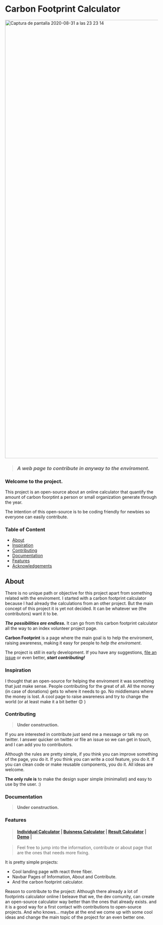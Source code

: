 # Carbon Footprint Calculator

<img width="1440" alt="Captura de pantalla 2020-08-31 a las 23 23 14" src="https://user-images.githubusercontent.com/44972334/91770153-f3943700-ebe0-11ea-9b16-5762d7125d74.png">

> ### *A web page to contribute in anyway to the enviroment.*


### Welcome to the project.
This project is an open-source about an online calculator that quantify the amount of carbon foorptint a person or small organization generate through the year.

The intention of this open-source is to be coding friendly for newbies so everyone can easily contribute.

### Table of Content

* [About](#about)
* [Inspiration](#inspiration)
* [Contributing](#contributing)
* [Documentation](#documentation)
* [Features](#features)
* [Acknowledgements](#acknowledgements)




## About

There is no unique path or objective for this project apart from something related with the enviroment. I started with a carbon footprint calculator because I had already the calculations from an other project. But the main concept of this project it is yet not decided. It can be whatever we (the contributors) want it to be.

**_The possibilities are endless._** It can go from this carbon footprint calculator all the way to an index volunteer project page.
  
**Carbon Footprint** is a page where the main goal is to help the enviroment, raising awareness, making it easy for people to *help the enviroment*.

  
The project is still in early development. If you have any suggestions, [file an issue](https://github.com/Achiaga/carbon_footprint/issues/new/choose) or even better, **_start contributing!_**




### Inspiration

I thought that an open-source for helping the enviroment it was something that just make sense. People contributing for the great of all. All the money (in case of donations) gets to where it needs to go. No middlemans where the money is lost. A cool page to raise awareness and try to change the world (or at least make it a bit better 😊 )




### Contributing

>**Under construction.**

If you are interested in contribute just send me a message or talk my on twitter. I answer quicker on twitter or file an issue so we can get in touch, and I can add you to contributors. 

Although the rules are pretty simple, if you think you can improve something of the page, you do it. If you think you can write a cool feature, you do it. If you can clean code or make reusable components, you do it. All ideas are welcome. 

**The only rule is** to make the design super simple (minimalist) and easy to use by the user. :)





### Documentation

>**Under construction.**





### Features

> #### [Individual Calculator](https://footprint.now.sh/quiz/person) | [Buisness Calculator](https://footprint.now.sh/quiz/organization) | [Result Calculator](/media/result.png) | [Demo](/media/demo.gif) | 

>Feel free to jump into the information, contribute or about page that are the ones that needs more fixing.


It is pretty simple projects:

  - Cool landing page with react three fiber.
  - Navbar Pages of Information, About and Contribute.
  - And the carbon footprint calculator.

Reason to contribute to the project:
 Although there already a lot of footprints calculator online I beleave that we, the dev comunity, can create an open-source calculator way better than the ones that already exists. and it is a good way for a first contact with contributions to open-source projects. And who knows... maybe at the end we come up with some cool ideas and change the main topic of the project for an even better one. 



